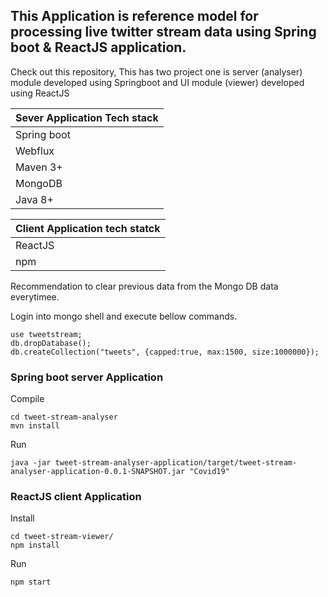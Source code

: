 ## This Application is reference model for processing live twitter stream data using Spring boot & ReactJS application.

Check out this repository, 
This has two project one is server (analyser) module developed using Springboot and UI module (viewer) developed using ReactJS

| Sever Application Tech stack |
|---|
| Spring boot|
| Webflux |
| Maven 3+|
| MongoDB |
| Java 8+ |

| Client Application tech statck |
|---|
| ReactJS | 
| npm |


Recommendation to clear previous data from the Mongo DB data everytimee.

Login into mongo shell and execute bellow commands.

```
use tweetstream;
db.dropDatabase();
db.createCollection("tweets", {capped:true, max:1500, size:1000000});
```

### Spring boot server Application
Compile
```
cd tweet-stream-analyser
mvn install
```
Run
```
java -jar tweet-stream-analyser-application/target/tweet-stream-analyser-application-0.0.1-SNAPSHOT.jar "Covid19"
```

### ReactJS client Application 
Install
```
cd tweet-stream-viewer/
npm install
```
Run
```
npm start
```
